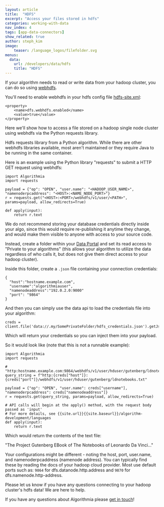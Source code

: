 ```yaml
---
layout: article
title:  "HDFS"
excerpt: "Access your files stored in hdfs"
categories: working-with-data
nav_index: 4
tags: [app-data-connectors]
show_related: true
author: steph_kim
image:
    teaser: /language_logos/filefolder.svg
menus:
  data:
    url: /developers/data/hdfs
    title: "HDFS"
---
```


If your algorithm needs to read or write data from your hadoop cluster, you can do so using [webhdfs](https://hadoop.apache.org/docs/r1.0.4/webhdfs.html).

You'll need to enable webhdfs in your hdfs config file [hdfs-site.xml](https://hadoop.apache.org/docs/r3.1.2/hadoop-project-dist/hadoop-hdfs/hdfs-default.xml):

```
<property>
    <name>dfs.webhdfs.enabled</name>
    <value>true</value>
</property>
```

Here we'll show how to access a file stored on a hadoop single node cluster using webhdfs via the Python requests library.

Hdfs requests library from a Python algorithm. While there are other webhdfs libraries available, most aren't maintained or they require Java to be running in the same container.

Here is an example using the Python library "requests" to submit a HTTP GET request using webhdfs:

```
import Algorithmia
import requests

payload = {"op": "OPEN", "user.name": "<HADOOP_USER_NAME>", "namenoderpcaddress": "<HOST>:<NAME_NODE_PORT>"}
r = requests.get("<HOST>:<PORT>/webhdfs/v1/user/<PATH>", params=payload, allow_redirects=True)

def apply(input):
    return r.text

```

We do not recommend storing your database credentials directly inside your algo, since this would require re-publishing it anytime they change, and would make them visible to anyone with access to your source code.

Instead, create a folder within your [Data Portal]({{site.baseurl}}/data) and set its read access to "Private to your algorithms" (this allows your algorithm to utilize the data regardless of who calls it, but does not give them direct access to your hadoop cluster).

Inside this folder, create a `.json` file containing your connection credentials:
```
{
  "host":"hostname.example.com",
  "username":"algorithmiauser",
  "namenodeaddress":"192.0.2.0:9000"
  "port": "9864"
}
```

And then you can simply use the data api to load the credentials file into your algorithm:
```
creds = client.file('data://.my/SomePrivateFolder/hdfs_credentials.json').getJson()
```

Which will return your credentials so you can inject them into your payload.

So it would look like (note that this is not a runnable example):

```
import Algorithmia
import requests

# "http:hostname.example.com:9864/webhdfs/v1/user/hduser/gutenberg/ldnotebooks.txt"
query_string = f"http:{creds["host"]}:{creds["port"]}/webhdfs/v1/user/hduser/gutenberg/ldnotebooks.txt"

payload = {"op": "OPEN", "user.name": creds["username"], "namenoderpcaddress": creds["namenodeaddress"]}
r = requests.get(query_string, params=payload, allow_redirects=True)

# API calls will begin at the apply() method, with the request body passed as 'input'
# For more details, see {{site.url}}{{site.baseurl}}/algorithm-development/languages
def apply(input):
    return r.text

```

Which would return the contents of the text file:

"The Project Gutenberg EBook of The Notebooks of Leonardo Da Vinci..."

Your configurations might be different - noting the host, port, user.name, and namenoderpcaddress (namenode address). You can typically find these by reading the docs of your hadoop cloud provider. Most use default ports such as: `9864` for dfs.datanode.http.address and `9870` for dfs.namenode.http-address.

Please let us know if you have any questions connecting to your hadoop cluster's hdfs data! We are here to help.

If you have any questions about Algorithmia please <a href="mailto:support@algorithmia.com">get in touch</a>!



